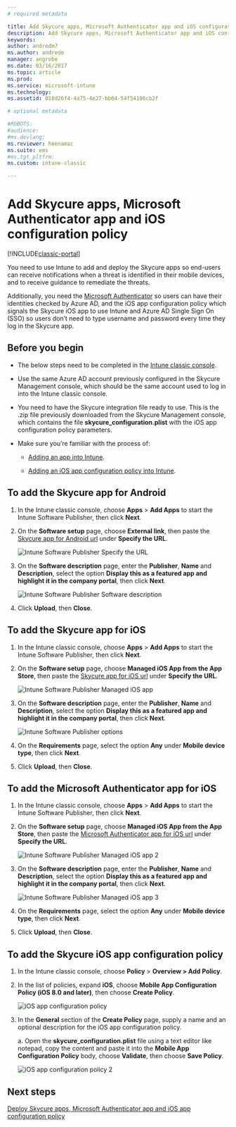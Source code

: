 ```yaml
---
# required metadata

title: Add Skycure apps, Microsoft Authenticator app and iOS configuration policy | Microsoft Docs
description: Add Skycure apps, Microsoft Authenticator app and iOS configuration policy into Intune classic console.
keywords:
author: andredm7
ms.author: andredm
manager: angrobe
ms.date: 03/16/2017
ms.topic: article
ms.prod:
ms.service: microsoft-intune
ms.technology:
ms.assetid: 018d26f4-4a75-4e27-bb04-54f54106cb2f

# optional metadata

#ROBOTS:
#audience:
#ms.devlang:
ms.reviewer: heenamac
ms.suite: ems
#ms.tgt_pltfrm:
ms.custom: intune-classic

---
```


# Add Skycure apps, Microsoft Authenticator app and iOS configuration policy

[!INCLUDE[classic-portal](../includes/classic-portal.md)]

You need to use Intune to add and deploy the Skycure apps so end-users can receive notifications when a threat is identified in their mobile devices, and to receive guidance to remediate the threats.

Additionally, you need the [Microsoft Authenticator](https://docs.microsoft.com/azure/multi-factor-authentication/end-user/microsoft-authenticator-app-how-to) so users can have their identities checked by Azure AD, and the iOS app configuration policy which signals the Skycure iOS app to use Intune and Azure AD Single Sign On (SSO) so users don’t need to type username and password every time they log in the Skycure app.

## Before you begin

-   The below steps need to be completed in the [Intune classic console](https://manage.microsoft.com/).

-   Use the same Azure AD account previously configured in the Skycure Management console, which should be the same account used to log in into the Intune classic console.

-   You need to have the Skycure integration file ready to use. This is the .zip file previously downloaded from the Skycure Management console, which contains the file **skycure\_configuration.plist** with the iOS app configuration policy parameters.

-   Make sure you’re familiar with the process of:

    -   [Adding an app into Intune](https://docs.microsoft.com/intune/deploy-use/add-apps).

    -   [Adding an iOS app configuration policy into Intune](https://docs.microsoft.com/intune/deploy-use/configure-ios-apps-with-mobile-app-configuration-policies-in-microsoft-intune).

## To add the Skycure app for Android

1.  In the Intune classic console, choose **Apps** &gt; **Add Apps** to start the Intune Software Publisher, then click **Next**.

2.  On the **Software setup** page, choose **External link**, then paste the [Skycure app for Android url](https://play.google.com/store/apps/details?id=com.skycure.skycure) under **Specify the URL**.

    ![Intune Software Publisher Specify the URL](./media/skycure-add-apps-1.png)

3.  On the **Software description** page, enter the **Publisher**, **Name** and **Description**, select the option **Display this as a featured app and highlight it in the company portal**, then click **Next**.

    ![Intune Software Publisher Software description](./media/skycure-add-apps-2.png)

4.  Click **Upload**, then **Close**.

## To add the Skycure app for iOS

1.  In the Intune classic console, choose **Apps** &gt; **Add Apps** to start the Intune Software Publisher, then click **Next**.

2.  On the **Software setup** page, choose **Managed iOS App from the App Store**, then paste the [Skycure app for iOS url](https://itunes.apple.com/us/app/skycure/id695620821?mt=8) under **Specify the URL**.

    ![Intune Software Publisher Managed iOS app](./media/skycure-add-apps-3.png)

3.  On the **Software description** page, enter the **Publisher**, **Name** and **Description**, select the option **Display this as a featured app and highlight it in the company portal**, then click **Next**.

    ![Intune Software Publisher options](./media/skycure-add-apps-4.png)

4.  On the **Requirements** page, select the option **Any** under **Mobile device type**, then click **Next**.

5.  Click **Upload**, then **Close**.

## To add the Microsoft Authenticator app for iOS

1.  In the Intune classic console, choose **Apps** &gt; **Add Apps** to start the Intune Software Publisher, then click **Next**.

2.  On the **Software setup** page, choose **Managed iOS App from the App Store**, then paste the [Microsoft Authenticator app for iOS url](https://itunes.apple.com/us/app/microsoft-authenticator/id983156458?mt=8) under **Specify the URL**.

    ![Intune Software Publisher Managed iOS app 2](./media/skycure-add-apps-5.png)

3.  On the **Software description** page, enter the **Publisher**, **Name** and **Description**, select the option **Display this as a featured app and highlight it in the company portal**, then click **Next**.

    ![Intune Software Publisher Managed iOS app 3](./media/skycure-add-apps-6.png)

4.  On the **Requirements** page, select the option **Any** under **Mobile device type**, then click **Next**.

5.  Click **Upload**, then **Close**.

## To add the Skycure iOS app configuration policy

1.  In the Intune classic console, choose **Policy** &gt; **Overview &gt; Add Policy**.

2.  In the list of policies, expand **iOS**, choose **Mobile App Configuration Policy (iOS 8.0 and later)**, then choose **Create Policy**.

    ![iOS app configuration policy](./media/skycure-add-apps-7.png)

3.  In the **General** section of the **Create Policy** page, supply a name and an optional description for the iOS app configuration policy.

    a.  Open the **skycure\_configuration.plist** file using a text editor like notepad, copy the content and paste it into the **Mobile App Configuration Policy** body, choose **Validate**, then choose **Save Policy**.

       ![iOS app configuration policy 2](./media/skycure-add-apps-8.png)

## Next steps

[Deploy Skycure apps, Microsoft Authenticator app and iOS app configuration policy](https://docs.microsoft.com/intune/deploy-use/deploy-skycure-apps-microsoft-authenticator-app-and-ios-app-configuration-policy)
